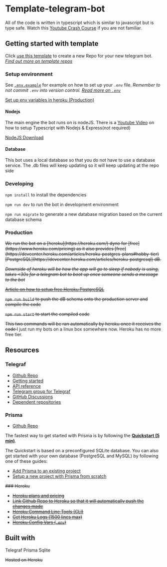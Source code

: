 # Template-telegram-bot

All of the code is written in typescript which is similar to javascript but is type safe. Watch this [Youtube Crash Course](https://www.youtube.com/watch?v=rAy_3SIqT-E) if you are not familiar.

## Getting started with template

Click [use this template](https://github.com/francisyzy/telegraf-sqlite-template/generate) to create a new Repo for your new telegram bot. _[Find out more on template repos](https://docs.github.com/en/github/creating-cloning-and-archiving-repositories/creating-a-repository-on-github/creating-a-repository-from-a-template)_

### Setup environment

See [`.env.example`](.env.example) for example on how to set up your `.env` file. _Remember to not commit `.env` into version control. [Read more on `.env`](https://12factor.net/config)_

[Set up env variables in heroku (Production)](https://devcenter.heroku.com/articles/config-vars#using-the-heroku-dashboard)

#### Nodejs

The main engine the bot runs on is nodeJS. There is a [Youtube Video](https://www.youtube.com/watch?v=zRo2tvQpus8) on how to setup Typescript with Nodejs & Express(not required)

[NodeJS Download](https://nodejs.org/en/download/)

#### Database

This bot uses a local database so that you do not have to use a database service. The .db files will keep updating so it will keep updating at the repo side


### Developing

`npm install` to install the dependencies

`npm run dev` to run the bot in development environment

`npm run migrate` to generate a new database migration based on the current database schema

### Production

<strike>
We run the bot on a [heroku](https://heroku.com/) dyno for [free](https://www.heroku.com/pricing) as it also provides [free](https://devcenter.heroku.com/articles/heroku-postgres-plans#hobby-tier) [PostgreSQL](https://devcenter.heroku.com/articles/heroku-postgresql) dB.

_Downside of heroku will be how the app will go to sleep if nobody is using, takes <30s for a telegram bot to boot up once someone sends a message to the bot_

[Article on how to setup free Heroku PostgreSQL](https://dev.to/prisma/how-to-setup-a-free-postgresql-database-on-heroku-1dc1#step-4-access-the-database-credentials-and-connection-url)

`npm run build` to push the dB schema onto the production server and compile the code

`npm run start` to start the compiled code

This two commands will be ran automatically by heroku once it receives the code
</strike>
I just run my bots on a linux box somewhere now. Heroku has no more free tier.

## Resources

### Telegraf

- [Github Repo](https://github.com/telegraf/telegraf)
- [Getting started](https://github.com/telegraf/telegraf#getting-started)
- [API reference](https://telegraf.js.org/modules.html)
- [Telegram group for Telegraf](https://t.me/TelegrafJSChat)
- [GitHub Discussions](https://github.com/telegraf/telegraf/discussions)
- [Dependent repositories](https://libraries.io/npm/telegraf/dependent_repositories)

### Prisma

- [Github Repo](https://github.com/prisma/prisma)

The fastest way to get started with Prisma is by following the [**Quickstart (5 min)**](https://www.prisma.io/docs/getting-started/quickstart-typescript).

The Quickstart is based on a preconfigured SQLite database. You can also get started with your own database (PostgreSQL and MySQL) by following one of these guides:

- [Add Prisma to an existing project](https://www.prisma.io/docs/getting-started/setup-prisma/add-to-existing-project-typescript-postgres)
- [Setup a new project with Prisma from scratch](https://www.prisma.io/docs/getting-started/setup-prisma/start-from-scratch-typescript-postgres)

<strike>
### Heroku

- [Heroku plans and pricing](https://www.heroku.com/pricing)
- [Link Github Repo to Heroku so that it will automatically push the changes made](https://devcenter.heroku.com/articles/github-integration)
- [Heroku Command Line Tools (CLI)](https://devcenter.heroku.com/articles/heroku-cli)
- [Get Heroku Logs (1500 lines max)](https://devcenter.heroku.com/articles/logging#log-retrieval-via-cli)
- [Heroku Config Vars (`.env`)](https://devcenter.heroku.com/articles/config-vars#using-the-heroku-dashboard)
</strike>

## Built with

Telegraf
Prisma
Sqlite

~~Hosted on Heroku~~
